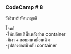 ###  CodeCamp # 8
วัชรินทร์ ทัศนาญชลี



โจทย์  
-ให้เปลียนสีพื้นหลังส่วน container  
-มีเงา + ขอบมนเหมือนเดิม  
-รูปต้องต่อสนิทกับ container


